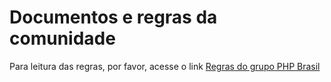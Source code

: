 # Documentos e regras da comunidade

Para leitura das regras, por favor, acesse o link [Regras do grupo PHP Brasil](http://phpbr.org/Documentos/)

